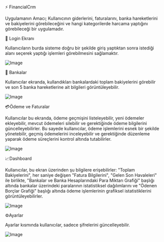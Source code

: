 ⚡ FinancialCrm

Uygulamanın Amacı;
Kullanıcının giderlerini, faturalarını, banka hareketlerini ve bakiyelerini görebileceğini ve hangi kategorilerde harcama yaptığını 
görebileceği bir uygulamadır.

🔑 Login Ekranı

Kullanıcıların burda sisteme doğru bir şekilde giriş yaptıktan sonra istediği alanı seçerek yaptığı işlemleri görebilmesini 
sağlamaktır.

![Image](https://github.com/user-attachments/assets/8f94209f-d4e4-4121-87f8-cd5dffc21bca)

🏦 Bankalar

Kullanıcılar ekranda, kullandıkları bankalardaki toplam bakiyelerini görebilir ve son 5 banka hareketlerine ait bilgileri görüntüleyebilir.

![Image](https://github.com/user-attachments/assets/39b6a58e-6289-42dc-b56c-c9543df2b4f6)

💳Ödeme ve Faturalar

Kullanıcılar bu ekranda, ödeme geçmişini listeleyebilir, yeni ödemeler ekleyebilir, mevcut ödemeleri silebilir ve gerektiğinde ödeme bilgilerini güncelleyebilirler. Bu sayede kullanıcılar, ödeme işlemlerini esnek bir şekilde yönetebilir, geçmiş ödemelerini inceleyebilir ve gerektiğinde düzenleme yaparak ödeme süreçlerini kontrol altında tutabilirler.

![Image](https://github.com/user-attachments/assets/3eb53715-c70d-419b-af65-381f45833dfd)

📈Dashboard

Kullanıcılar, bu ekran üzerinden şu bilgilere erişebilirler: "Toplam Bakiyelerini", her saniye değişen "Fatura Bilgilerini", "Gelen Son Havaleleri" ile birlikte, "Bankalar ve Banka Hesaplarındaki Para Miktarı Grafiği" başlığı altında bankalar üzerindeki paralarının istatistiksel dağılımlarını ve "Ödenen Borçlar Grafiği" başlığı altında ödeme işlemlerinin grafiksel istatistiklerini görüntüleyebilirler.

![Image](https://github.com/user-attachments/assets/364ff899-e92f-4e87-97e2-51ef4965dd63)

⚙️Ayarlar

Ayarlar kısmında kullanıcılar, sadece şifrelerini güncelleyebilir.

![Image](https://github.com/user-attachments/assets/f9efba1f-345c-417b-bac1-a72f879197e0)
